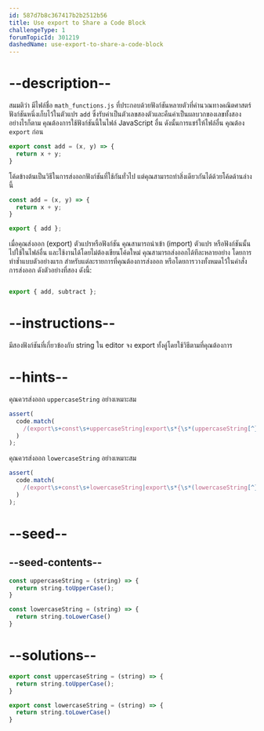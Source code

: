 ```yaml
---
id: 587d7b8c367417b2b2512b56
title: Use export to Share a Code Block
challengeType: 1
forumTopicId: 301219
dashedName: use-export-to-share-a-code-block
---
```


# --description--

สมมติว่า มีไฟล์ชื่อ `math_functions.js` ที่ประกอบด้วยฟังก์ชันหลายตัวที่คำนวณทางคณิตศาสตร์ ฟังก์ชันหนึ่งเก็บไว้ในตัวแปร `add` ซึ่งรับค่าเป็นตัวเลขสองตัวและคืนค่าเป็นผลบวกของเลขทั้งสอง อย่างไรก็ตาม คุณต้องการใช้ฟังก์ชันนี้ในไฟล์ JavaScript อื่น ดังนั้นการแชร์ให้ไฟล์อื่น คุณต้อง `export` ก่อน

```js
export const add = (x, y) => {
  return x + y;
}
```

โค้ดข้างต้นเป็นวิธีในการส่งออกฟังก์ชันที่ใช้กันทั่วไป แต่คุณสามารถทำสิ่งเดียวกันได้ด้วยโค้ดด้านล่างนี้

```js
const add = (x, y) => {
  return x + y;
}

export { add };
```

เมื่อคุณส่งออก (export) ตัวแปรหรือฟังก์ชัน คุณสามารถนำเข้า (import) ตัวแปร หรือฟังก์ชันนั้นไปใช้ในไฟล์อื่น และใช้งานได้โดยไม่ต้องเขียนโค้ดใหม่ คุณสามารถส่งออกได้ทีละหลายอย่าง โดยการทำซ้ำแบบตัวอย่างแรก สำหรับแต่ละรายการที่คุณต้องการส่งออก หรือโดยการวางทั้งหมดไว้ในคำสั่งการส่งออก ดังตัวอย่างที่สอง ดังนี้:

```js

export { add, subtract };
```

# --instructions--


มีสองฟังก์ชันที่เกี่ยวข้องกับ string ใน editor จง export ทั้งคู่โดยใช้วิธีตามที่คุณต้องการ

# --hints--

คุณควรส่งออก `uppercaseString` อย่างเหมาะสม

```js
assert(
  code.match(
    /(export\s+const\s+uppercaseString|export\s*{\s*(uppercaseString[^}]*|[^,]*,\s*uppercaseString\s*)})/g
  )
);
```

คุณควรส่งออก `lowercaseString` อย่างเหมาะสม

```js
assert(
  code.match(
    /(export\s+const\s+lowercaseString|export\s*{\s*(lowercaseString[^}]*|[^,]*,\s*lowercaseString\s*)})/g
  )
);
```

# --seed--

## --seed-contents--

```js
const uppercaseString = (string) => {
  return string.toUpperCase();
}

const lowercaseString = (string) => {
  return string.toLowerCase()
}
```

# --solutions--

```js
export const uppercaseString = (string) => {
  return string.toUpperCase();
}

export const lowercaseString = (string) => {
  return string.toLowerCase()
}
```
